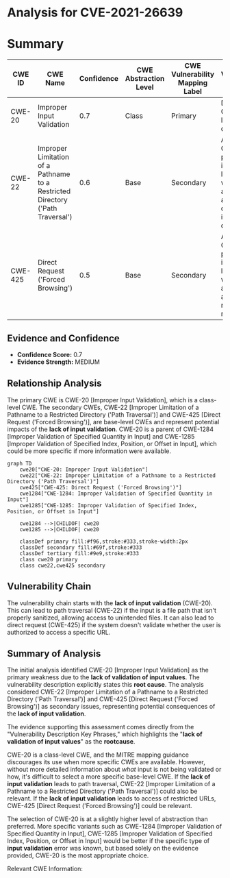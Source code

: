 # Analysis for CVE-2021-26639

# Summary
| CWE ID | CWE Name | Confidence | CWE Abstraction Level | CWE Vulnerability Mapping Label | CWE-Vulnerability Mapping Notes |
|---|---|---|---|---|---|
| CWE-20 | Improper Input Validation | 0.7 | Class | Primary | Discouraged: Consider lower-level children.|
| CWE-22 | Improper Limitation of a Pathname to a Restricted Directory ('Path Traversal') | 0.6 | Base | Secondary | Allowed: Could be a potential impact if the lack of validation allows access outside the intended directory.|
| CWE-425 | Direct Request ('Forced Browsing') | 0.5 | Base | Secondary | Allowed: Could be a potential impact if the lack of validation allows direct access to restricted resources.|

## Evidence and Confidence

*   **Confidence Score:** 0.7
*   **Evidence Strength:** MEDIUM

## Relationship Analysis
The primary CWE is CWE-20 [Improper Input Validation], which is a class-level CWE. The secondary CWEs, CWE-22 [Improper Limitation of a Pathname to a Restricted Directory ('Path Traversal')] and CWE-425 [Direct Request ('Forced Browsing')], are base-level CWEs and represent potential impacts of the **lack of input validation**. CWE-20 is a parent of CWE-1284 [Improper Validation of Specified Quantity in Input] and CWE-1285 [Improper Validation of Specified Index, Position, or Offset in Input], which could be more specific if more information were available.
```mermaid
graph TD
    cwe20["CWE-20: Improper Input Validation"]
    cwe22["CWE-22: Improper Limitation of a Pathname to a Restricted Directory ('Path Traversal')"]
    cwe425["CWE-425: Direct Request ('Forced Browsing')"]
    cwe1284["CWE-1284: Improper Validation of Specified Quantity in Input"]
    cwe1285["CWE-1285: Improper Validation of Specified Index, Position, or Offset in Input"]

    cwe1284 -->|CHILDOF| cwe20
    cwe1285 -->|CHILDOF| cwe20
    
    classDef primary fill:#f96,stroke:#333,stroke-width:2px
    classDef secondary fill:#69f,stroke:#333
    classDef tertiary fill:#9e9,stroke:#333
    class cwe20 primary
    class cwe22,cwe425 secondary
```

## Vulnerability Chain
The vulnerability chain starts with the **lack of input validation** (CWE-20). This can lead to path traversal (CWE-22) if the input is a file path that isn't properly sanitized, allowing access to unintended files. It can also lead to direct request (CWE-425) if the system doesn't validate whether the user is authorized to access a specific URL.

## Summary of Analysis
The initial analysis identified CWE-20 [Improper Input Validation] as the primary weakness due to the **lack of validation of input values**. The vulnerability description explicitly states this **root cause**. The analysis considered CWE-22 [Improper Limitation of a Pathname to a Restricted Directory ('Path Traversal')] and CWE-425 [Direct Request ('Forced Browsing')] as secondary issues, representing potential consequences of the **lack of input validation**.

The evidence supporting this assessment comes directly from the "Vulnerability Description Key Phrases," which highlights the "**lack of validation of input values**" as the **rootcause**.

CWE-20 is a class-level CWE, and the MITRE mapping guidance discourages its use when more specific CWEs are available. However, without more detailed information about *what* input is not being validated or how, it's difficult to select a more specific base-level CWE. If the **lack of input validation** leads to path traversal, CWE-22 [Improper Limitation of a Pathname to a Restricted Directory ('Path Traversal')] could also be relevant. If the **lack of input validation** leads to access of restricted URLs, CWE-425 [Direct Request ('Forced Browsing')] could be relevant.

The selection of CWE-20 is at a slightly higher level of abstraction than preferred. More specific variants such as CWE-1284 [Improper Validation of Specified Quantity in Input], CWE-1285 [Improper Validation of Specified Index, Position, or Offset in Input] would be better if the specific type of **input validation** error was known, but based solely on the evidence provided, CWE-20 is the most appropriate choice.

Relevant CWE Information: